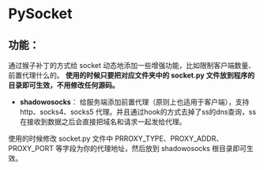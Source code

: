 # PySocket


## 功能：
通过猴子补丁的方式给 socket 动态地添加一些增强功能，比如限制客户端数量、前置代理什么的。
**使用的时候只要把对应文件夹中的 socket.py 文件放到程序的目录即可生效，不用修改任何源码。**

* **shadowosocks**： 给服务端添加前置代理（原则上也适用于客户端），支持 http、socks4、socks5 代理。并且通过hook的方式去掉了ss的dns查询，ss在接收到数据之后会直接把域名和请求一起发给代理。

使用的时候修改 socket.py 文件中 PRROXY_TYPE、PROXY_ADDR、PROXY_PORT 等字段为你的代理地址，然后放到 shadowosocks 根目录即可生效。
      

